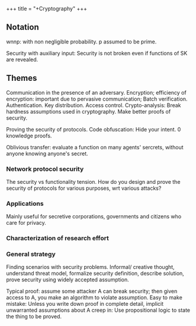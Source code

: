 +++
title = "+Cryptography"
+++
## Notation
wnnp: with non negligible probability. p assumed to be prime.

Security with auxiliary input: Security is not broken even if functions of SK are revealed.

## Themes
Communication in the presence of an adversary. Encryption; efficiency of encryption: important due to pervasive communication; Batch verification. Authentication. Key distribution. Access control. Crypto-analysis: Break hardness assumptions used in cryptography. Make better proofs of security.

Proving the security of protocols. Code obfuscation: Hide your intent. 0 knowledge proofs.

Oblivious transfer: evaluate a function on many agents' sercrets, without anyone knowing anyone's secret.

### Network protocol security
The security vs functionality tension. How do you design and prove the security of protocols for various purposes, wrt various attacks?

### Applications
Mainly useful for secretive corporations, governments and citizens who care for privacy.

### Characterization of research effort
### General strategy
Finding scenarios with security problems. Informal/ creative thought, understand threat model, formalize security definition, describe solution, prove security using widely accepted assumption.

Typical proof: assume some attacker A can break security; then given access to A, you make an algorithm to violate assumption. Easy to make mistake: Unless you write down proof in complete detail, implicit unwarranted assumptions about A creep in: Use propositional logic to state the thing to be proved.

